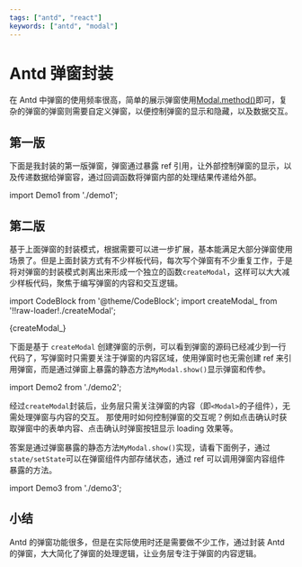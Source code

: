 ```yaml
---
tags: ["antd", "react"]
keywords: ["antd", "modal"]
---
```


# Antd 弹窗封装

在 Antd 中弹窗的使用频率很高，简单的展示弹窗使用[Modal.method()](<https://4x.ant.design/components/modal-cn/#Modal.method()>)即可，复杂的弹窗的弹窗则需要自定义弹窗，以便控制弹窗的显示和隐藏，以及数据交互。

## 第一版

下面是我封装的第一版弹窗，弹窗通过暴露 ref 引用，让外部控制弹窗的显示，以及传递数据给弹窗容，通过回调函数将弹窗内部的处理结果传递给外部。

import Demo1 from './demo1';

<Demo1/>

## 第二版

基于上面弹窗的封装模式，根据需要可以进一步扩展，基本能满足大部分弹窗使用场景了。但是上面封装方式有不少样板代码，每次写个弹窗有不少重复工作，于是将对弹窗的封装模式剥离出来形成一个独立的函数`createModal`，这样可以大大减少样板代码，聚焦于编写弹窗的内容和交互逻辑。


import CodeBlock from '@theme/CodeBlock';
import createModal_ from '!!raw-loader!./createModal';

<CodeBlock language="tsx">{createModal_}</CodeBlock>

下面是基于 `createModal` 创建弹窗的示例，可以看到弹窗的源码已经减少到一行代码了，写弹窗时只需要关注于弹窗的内容区域，使用弹窗时也无需创建 ref 来引用弹窗，而是通过弹窗上暴露的静态方法`MyModal.show()`显示弹窗和传参。

import Demo2 from './demo2';

<Demo2/>

经过`createModal`封装后，业务层只需关注弹窗的内容（即`<Modal>`的子组件），无需处理弹窗与内容的交互。 那使用时如何控制弹窗的交互呢？例如点击确认时获取弹窗中的表单内容、点击确认时弹窗按钮显示 loading 效果等。

答案是通过弹窗暴露的静态方法`MyModal.show()`实现，请看下面例子，通过 `state/setState`可以在弹窗组件内部存储状态，通过 ref 可以调用弹窗内容组件暴露的方法。

import Demo3 from './demo3';

<Demo3/>

## 小结

Antd 的弹窗功能很多，但是在实际使用时还是需要做不少工作，通过封装 Antd 的弹窗，大大简化了弹窗的处理逻辑，让业务层专注于弹窗的内容逻辑。

